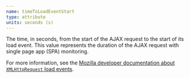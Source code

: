 ```yaml
---
name: timeToLoadEventStart
type: attribute
units: seconds (s)
---
```


The time, in seconds, from the start of the AJAX request to the start of its load event. This value represents the duration of the AJAX request with single page app (SPA) monitoring.

For more information, see the [Mozilla developer documentation about `XMLHttpRequest` load events](https://developer.mozilla.org/en-US/docs/Web/API/XMLHttpRequest/load_event).